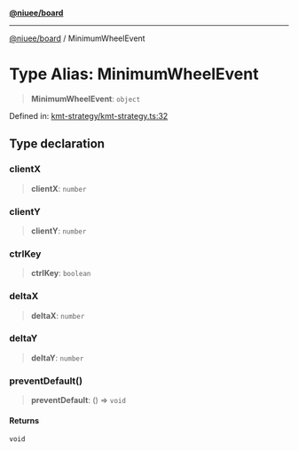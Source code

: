 [**@niuee/board**](../README.md)

***

[@niuee/board](../globals.md) / MinimumWheelEvent

# Type Alias: MinimumWheelEvent

> **MinimumWheelEvent**: `object`

Defined in: [kmt-strategy/kmt-strategy.ts:32](https://github.com/niuee/board/blob/a0a1179721d4f4b943b6a9bc156753ac9737e502/src/kmt-strategy/kmt-strategy.ts#L32)

## Type declaration

### clientX

> **clientX**: `number`

### clientY

> **clientY**: `number`

### ctrlKey

> **ctrlKey**: `boolean`

### deltaX

> **deltaX**: `number`

### deltaY

> **deltaY**: `number`

### preventDefault()

> **preventDefault**: () => `void`

#### Returns

`void`
